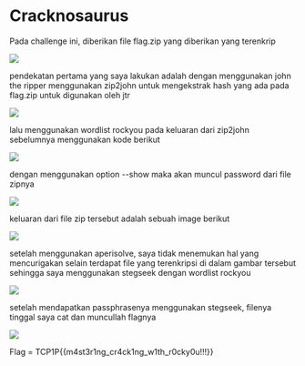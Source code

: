 # Cracknosaurus

Pada challenge ini, diberikan file flag.zip yang diberikan yang terenkrip

<image src="./zip.png" />

pendekatan pertama yang saya lakukan adalah dengan menggunakan john the ripper menggunakan zip2john untuk mengekstrak hash yang ada pada flag.zip untuk digunakan oleh jtr

<image src="./1.png"/>

lalu menggunakan wordlist rockyou pada keluaran dari zip2john sebelumnya menggunakan kode berikut 

<image src="./2.png"/>

dengan menggunakan option --show maka akan muncul password dari file zipnya 

<image src="./3.png"/>

keluaran dari file zip tersebut adalah sebuah image berikut 

<image src="./flag.jpeg"/>

setelah menggunakan aperisolve, saya tidak menemukan hal yang mencurigakan selain terdapat file yang terenkripsi di dalam gambar tersebut sehingga saya menggunakan stegseek dengan wordlist rockyou 

<image src="./4.png"/>

setelah mendapatkan passphrasenya menggunakan stegseek, filenya tinggal saya cat dan muncullah flagnya 

<image src="./5.png"/>

Flag = TCP1P\{{m4st3r1ng_cr4ck1ng_w1th_r0cky0u!!!}\}

